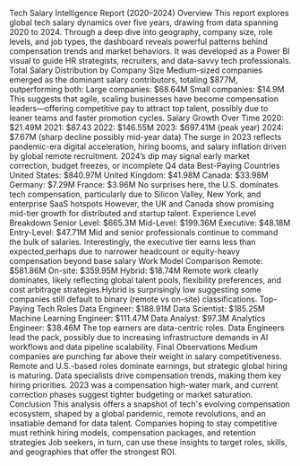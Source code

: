 Tech Salary Intelligence Report (2020–2024)
Overview
This report explores global tech salary dynamics over five years, drawing from data spanning 2020 to 2024. Through a deep dive into geography, company size,
 role levels, and job types, the dashboard reveals powerful patterns behind compensation trends and market behaviors. It was developed as a Power BI visual to guide HR strategists, 
recruiters, and data-savvy tech professionals.
Total Salary Distribution by Company Size
Medium-sized companies emerged as the dominant salary contributors, totaling $877M, outperforming both:
Large companies: $68.64M
Small companies: $14.9M
This suggests that agile, scaling businesses have become compensation leaders—offering competitive pay to attract top talent, possibly due to leaner teams and faster promotion cycles.
Salary Growth Over Time
2020: $21.49M
2021: $87.43
2022: $146.55M
2023:  $697.41M (peak year)
2024:  $7.67M (sharp decline possibly mid-year data)
The surge in 2023 reflects pandemic-era digital acceleration, hiring booms, and salary inflation driven by global remote recruitment. 2024’s dip may signal early market correction, budget freezes, or incomplete Q4 data
Best-Paying Countries
United States: $840.97M
United Kingdom: $41.98M
Canada: $33.98M
Germany: $7.29M
France: $3.96M
No surprises here, the U.S. dominates tech compensation, particularly due to Silicon Valley, New York, and enterprise SaaS hotspots
 However, the UK and Canada show promising mid-tier growth for distributed and startup talent.
Experience Level Breakdown
Senior Level: $665.3M
Mid-Level: $199.36M
Executive: $48.18M
Entry-Level: $47.71M
Mid and senior professionals continue to command the bulk of salaries. Interestingly, the executive tier earns less than expected,perhaps due to narrower headcount or equity-heavy compensation beyond base salary
Work Model Comparison
Remote: $581.86M
On-site: $359.95M
Hybrid: $18.74M
Remote work clearly dominates, likely reflecting global talent pools, flexibility preferences, and cost arbitrage strategies.Hybrid is surprisingly low suggesting some companies still default to binary (remote vs on-site) classifications.
Top-Paying Tech Roles
Data Engineer: $188.91M
Data Scientist: $185.25M
Machine Learning Engineer: $111.47M
Data Analyst: $97.3M
Analytics Engineer: $38.46M
The top earners are data-centric roles. Data Engineers lead the pack, possibly due to increasing infrastructure demands in AI workflows and data pipeline scalability.
Final Observations
Medium companies are punching far above their weight in salary competitiveness.
 Remote and U.S.-based roles dominate earnings, but strategic global hiring is maturing.
Data specialists drive compensation trends, making them key hiring priorities.
2023 was a compensation high-water mark, and current correction phases suggest tighter budgeting or market saturation.
Conclusion
This analysis offers a snapshot of tech's evolving compensation ecosystem, shaped by a global pandemic, remote revolutions, and an insatiable demand for data talent. 
Companies hoping to stay competitive must rethink hiring models, compensation packages, and retention strategies
Job seekers, in turn, can use these insights to target roles, skills, and geographies that offer the strongest ROI.
